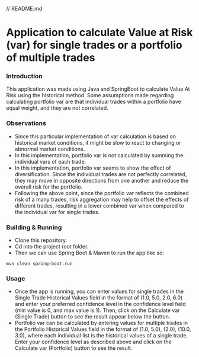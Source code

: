 // README.md
# Application to calculate Value at Risk (var) for single trades or a portfolio of multiple trades
### Introduction
This application was made using Java and SpringBoot to calculate Value At Risk using the historical method. Some assumptions made regarding calculating portfolio var are that individual trades within a portfolio have equal weight, and they are not correlated.

### Observations
* Since this particular implementation of var calculation is based on historical market conditions, it might be slow to react to changing or abnormal market conditions.
* In this implementation, portfolio var is not calculated by summing the individual vars of each trade.
* In this implementation, portfolio var seems to show the effect of diversification. Since the individual trades are not perfectly correlated, they may move in opposite directions from one another and reduce the overall risk for the portfolio.
* Following the above point, since the portfolio var reflects the combined risk of a many trades, risk aggregation may help to offset the effects of different trades, resulting in a lower combined var when compared to the individual var for single trades.

### Building & Running 
* Clone this repository.
* Cd into the project root folder.
* Then we can use Spring Boot & Maven to run the app like so:
```
mvn clean spring-boot:run
```
### Usage
* Once the app is running, you can enter values for single trades in the Single Trade Historical Values field in the format of (1.0, 5.0, 2.0, 6.0) and enter your preferred confidence level in the confidence level field (min value is 0, and max value is 1). Then, click on the Calculate var (Single Trade) button to see the result appear below the button.
* Portfolio var can be calculated by entering values for multiple trades in the Portfolio Historical Values field in the format of (1.0, 5.0), (2.0), (10.0, 3.0), where each individual list is the historical values of a single trade. Enter your confidence level as described above and click on the Calculate var (Portfolio) button to see the result.
